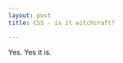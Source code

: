 ```yaml
---
layout: post
title: CSS - is it witchcraft?

---
```

Yes. Yes it is.

<!--My advice. Stop reading all those useful books and blogs about the different ways you can achieve a 'simple' layout (simple! css! in the same sentence! ha!), instead buy yourself some chalk, draw a protective circle round yourself and summon down the demon SeeEssEss. Offer him a cup of peppermint tea (or whatever other hot beverage you have to hand - I hear he likes Horlicks) and show him your wireframes. He'll sort it out for you.

IF ONLY IT WERE THAT EASY.

The above isn't really appropriate in a job interview situation, so -->
